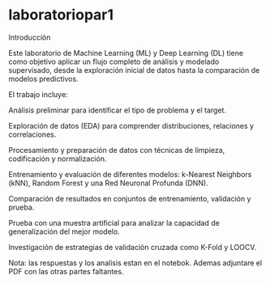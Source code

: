 # laboratoriopar1
Introducción

Este laboratorio de Machine Learning (ML) y Deep Learning (DL) tiene como objetivo aplicar un flujo completo de análisis y modelado supervisado, desde la exploración inicial de datos hasta la comparación de modelos predictivos.

El trabajo incluye:

Análisis preliminar para identificar el tipo de problema y el target.

Exploración de datos (EDA) para comprender distribuciones, relaciones y correlaciones.

Procesamiento y preparación de datos con técnicas de limpieza, codificación y normalización.

Entrenamiento y evaluación de diferentes modelos: k-Nearest Neighbors (kNN), Random Forest y una Red Neuronal Profunda (DNN).

Comparación de resultados en conjuntos de entrenamiento, validación y prueba.

Prueba con una muestra artificial para analizar la capacidad de generalización del mejor modelo.

Investigación de estrategias de validación cruzada como K-Fold y LOOCV.


Nota: las respuestas y los analisis estan en el notebok. Ademas adjuntare el PDF con las otras partes faltantes.
